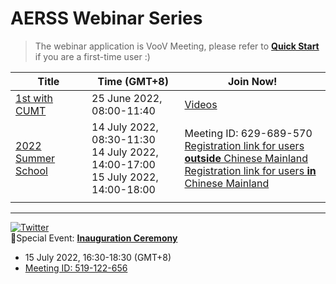 # AERSS Webinar Series
> The webinar application is VooV Meeting, please refer to **[Quick Start](https://github.com/AERSS2022/webinar/blob/main/voov/VooV%20Meeting%20Quick%20Start.md)** if you are a first-time user :)

| Title   | Time (GMT+8)            |   Join Now!              | 
| ---- | -------------------------| ---------------------------------- |
| [1st with CUMT](https://github.com/AERSS2022/webinar/blob/main/info/1st%20with%20CUMT.md)| 25 June 2022, 08:00-11:40| [Videos](https://c1n.cn/aerss001) <br> |
| [2022 Summer School](https://github.com/AERSS2022/webinar/blob/main/info/2022%20Summer%20School.md) | 14 July 2022, 08:30-11:30 <br> 14 July 2022, 14:00-17:00 <br> 15 July 2022, 14:00-18:00| Meeting ID: 629-689-570 <br> [Registration link for users **outside** Chinese Mainland](https://c1n.cn/aerss)<br>  [Registration link for users **in** Chinese Mainland](https://c1n.cn/aersscn) <br/> |
|      |                         |         
---
 [![Twitter](https://img.shields.io/twitter/follow/AERSS_office?style=social)](https://twitter.com/AERSS_office)  
🎉Special Event:  [**Inauguration Ceremony**](https://github.com/AERSS2022/webinar/blob/main/info/Inauguration%20Ceremony.md)
- 15 July 2022, 16:30-18:30 (GMT+8)
- [Meeting ID: 519-122-656](https://voovmeeting.com/dm/VEarmYFa9OBC)    
